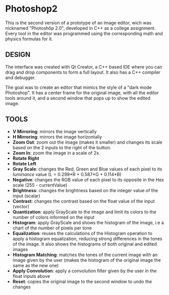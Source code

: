 # Photoshop2

This is the second version of a prototype of an image editor, wich was nicknamed "Photoshôp 2.0", developed in C++ as a college assignment. Every tool in the editor was programmed using the corresponding math and physics formulas for it.

## DESIGN

The interface was created with Qt Creator, a C++ based IDE where you can drag and drop components to form a full layout. It also has a C++ compiler and debugger.

The goal was to create an editor that mimics the style of a "dark mode Photoshop". It has a center frame for the original image, with all the editor tools around it, and a second window that pops up to show the edited image.

## TOOLS

- **V Mirroring**: mirrors the image vertically
- **H Mirroring**: mirrors the image horizontally
- **Zoom Out**: zoom out the image (makes it smaller) and changes its scale based on the 2 inputs to the right of the button.
- **Zoom In**: zoom the image in a scale of 2x.
- **Rotate Right** 
- **Rotate Left**
- **Gray Scale**: changes the Red, Green and Blue values of each pixel to its *luminance* value (L = 0.299\*R + 0.587\*G + 0.114\*B)
- **Negative**: changes the RGB value of each pixel to its opposite in the Hex scale (255 - currentValue)
- **Brightness**: changes the brightness based on the integer value of the input (scalar)
- **Contrast**: changes the contrast based on the float value of the input (vector)
- **Quantization**: apply GrayScale to the image and limit its colors to the number of colors informed on the input
- **Histogram**: apply GrayScale and shows the histogram of the image, i.e a chart of the number of pixels per tone
- **Equalization**: reuses the calculations of the Histogram operation to apply a histogram equalization, reducing strong differences in the tones of the image. It also shows the histograms of both original and edited images
- **Histogram Matching**: matches the tones of the current image with an image given by the user (makes the histogram of the original image the same as the new one)
- **Apply Convolution**: apply a convolution filter given by the user in the float inputs above
- **Reset**: copies the original image to the second window to undo the changes

